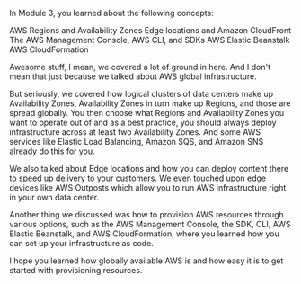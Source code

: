 In Module 3, you learned about the following concepts:

AWS Regions and Availability Zones
Edge locations and Amazon CloudFront
The AWS Management Console, AWS CLI, and SDKs
AWS Elastic Beanstalk
AWS CloudFormation

Awesome stuff, I mean, we covered a lot of ground in here. And I don't mean that just because we talked about AWS global infrastructure. 

But seriously, we covered how logical clusters of data centers make up Availability Zones, Availability Zones in turn make up Regions, and those are spread globally. You then choose what Regions and Availability Zones you want to operate out of and as a best practice, you should always deploy infrastructure across at least two Availability Zones. And some AWS services like Elastic Load Balancing, Amazon SQS, and Amazon SNS already do this for you. 

We also talked about Edge locations and how you can deploy content there to speed up delivery to your customers. We even touched upon edge devices like AWS Outposts which allow you to run AWS infrastructure right in your own data center. 

Another thing we discussed was how to provision AWS resources through various options, such as the AWS Management Console, the SDK, CLI, AWS Elastic Beanstalk, and AWS CloudFormation, where you learned how you can set up your infrastructure as code. 

I hope you learned how globally available AWS is and how easy it is to get started with provisioning resources.